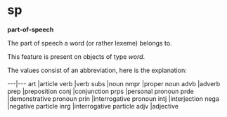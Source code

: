 # sp

**part-of-speech**


The part of speech a word (or rather lexeme) belongs to.

This feature is present on objects of type *word*.

The values consist of an abbreviation, here is the explanation:

---|---
art  |article
verb |verb
subs |noun
nmpr |proper noun
advb |adverb
prep |preposition
conj |conjunction
prps |personal pronoun
prde |demonstrative pronoun
prin |interrogative pronoun
intj |interjection
nega |negative particle
inrg |interrogative particle
adjv |adjective
